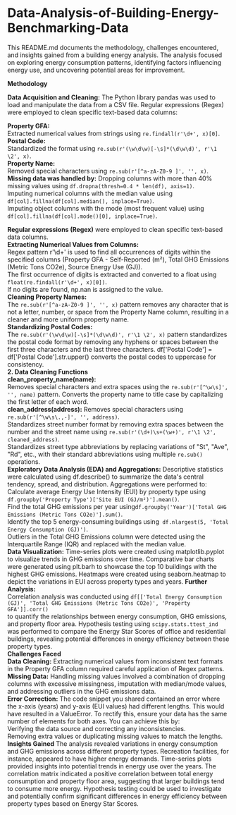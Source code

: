 # Data-Analysis-of-Building-Energy-Benchmarking-Data
This README.md documents the methodology, challenges encountered, and insights gained from a building energy analysis. The analysis focused on exploring energy consumption patterns, identifying factors influencing energy use, and uncovering potential areas for improvement.

**Methodology**

**Data Acquisition and Cleaning:**
The Python library pandas was used to load and manipulate the data from a CSV file.
Regular expressions (Regex) were employed to clean specific text-based data columns:
	
**Property GFA:** </br> Extracted numerical values from strings using ```re.findall(r'\d+', x)[0]```.</br>
**Postal Code:** </br>Standardized the format using ```re.sub(r'(\w\d\w)[-\s]*(\d\w\d)', r'\1 \2', x)```.</br>
**Property Name:** </br> Removed special characters using ```re.sub(r'[^a-zA-Z0-9 ]', '', x)```.</br>
**Missing data was handled by:**
Dropping columns with more than 40% missing values using 
		```df.dropna(thresh=0.4 * len(df), axis=1)```.</br>
Imputing numerical columns with the median value using 
		```df[col].fillna(df[col].median(), inplace=True)```.</br>
Imputing object columns with the mode (most frequent value) using 
		```df[col].fillna(df[col].mode()[0], inplace=True)```.</br>
	
**Regular expressions (Regex)** were employed to clean specific text-based data columns.</br>
**Extracting Numerical Values from Columns:**</br>
Regex pattern r'\d+' is used to find all occurrences of digits within the specified columns (Property GFA - Self-Reported (m²), Total GHG Emissions (Metric Tons CO2e), Source Energy Use (GJ)).</br>
The first occurrence of digits is extracted and converted to a float using ```float(re.findall(r'\d+', x)[0])```.</br>
If no digits are found, np.nan is assigned to the value.</br>
**Cleaning Property Names:**</br>
The ```re.sub(r'[^a-zA-Z0-9 ]', '', x)``` pattern removes any character that is not a letter, number, or space from the Property Name column, resulting in a cleaner and more uniform property name.</br>
**Standardizing Postal Codes:** </br>
The ```re.sub(r'(\w\d\w)[-\s]*(\d\w\d)', r'\1 \2', x)``` pattern standardizes the postal code format by removing any hyphens or spaces between the first three characters and the last three characters.
df['Postal Code'] = df['Postal Code'].str.upper() converts the postal codes to uppercase for consistency.</br>
**2. Data Cleaning Functions**</br>
**clean_property_name(name):**</br>
Removes special characters and extra spaces using the ```re.sub(r'[^\w\s]', '', name)``` pattern.
Converts the property name to title case by capitalizing the first letter of each word.</br>
**clean_address(address):**
Removes special characters using ```re.sub(r'[^\w\s\.,-]', '', address)```.</br>
Standardizes street number format by removing extra spaces between the number and the street name using ```re.sub(r'(\d+)\s+(\w+)', r'\1 \2', cleaned_address)```.</br>
Standardizes street type abbreviations by replacing variations of "St", "Ave", "Rd", etc., with their standard abbreviations using multiple ```re.sub()``` operations.</br>
**Exploratory Data Analysis (EDA) and Aggregations:**
Descriptive statistics were calculated using df.describe() to summarize the data's central tendency, spread, and distribution.
Aggregations were performed to:</br>
Calculate average Energy Use Intensity (EUI) by property type using ```df.groupby('Property Type')['Site EUI (GJ/m²)'].mean()```.</br>
Find the total GHG emissions per year using```df.groupby('Year')['Total GHG Emissions (Metric Tons CO2e)'].sum()```.</br>
Identify the top 5 energy-consuming buildings using``` df.nlargest(5, 'Total Energy Consumption (GJ)')```.</br>
Outliers in the Total GHG Emissions column were detected using the Interquartile Range (IQR) and replaced with the median value.</br>
**Data Visualization:**
Time-series plots were created using matplotlib.pyplot to visualize trends in GHG emissions over time.
Comparative bar charts were generated using plt.barh to showcase the top 10 buildings with the highest GHG emissions.
Heatmaps were created using seaborn.heatmap to depict the variations in EUI across property types and years.
**Further Analysis:**</br>
Correlation analysis was conducted using ```df[['Total Energy Consumption (GJ)', 'Total GHG Emissions (Metric Tons CO2e)', 'Property GFA']].corr()``` </br>to quantify the relationships between energy consumption, GHG emissions, and property floor area.
Hypothesis testing using ```scipy.stats.ttest_ind``` was performed to compare the Energy Star Scores of office and residential buildings, revealing potential differences in energy efficiency between these property types.</br>
**Challenges Faced**</br>
**Data Cleaning:** Extracting numerical values from inconsistent text formats in the Property GFA column required careful application of Regex patterns.</br>
**Missing Data:** Handling missing values involved a combination of dropping columns with excessive missingness, imputation with median/mode values, and addressing outliers in the GHG emissions data.</br>
**Error Correction:** The code snippet you shared contained an error where the x-axis (years) and y-axis (EUI values) had different lengths. This would have resulted in a ValueError. To rectify this, ensure your data has the same number of elements for both axes. You can achieve this by:</br>
	Verifying the data source and correcting any inconsistencies.</br>
	Removing extra values or duplicating missing values to match the lengths.</br>
 **Insights Gained**
The analysis revealed variations in energy consumption and GHG emissions across different property types. Recreation facilities, for instance, appeared to have higher energy demands.
Time-series plots provided insights into potential trends in energy use over the years.
The correlation matrix indicated a positive correlation between total energy consumption and property floor area, suggesting that larger buildings tend to consume more energy.
Hypothesis testing could be used to investigate and potentially confirm significant differences in energy efficiency between property types based on Energy Star Scores.
